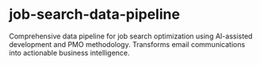 # job-search-data-pipeline
Comprehensive data pipeline for job search optimization using AI-assisted development and PMO methodology. Transforms email communications into actionable business intelligence.

